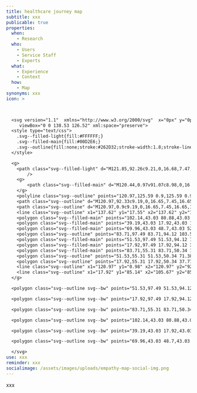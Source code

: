 ```yaml
---
title: healthcare journey map
subtitle: xxx
publicable: true
properties:
  when:
    - Research
  who:
    - Users
    - Service Staff
    - Experts
  what:
    - Experience
    - Context
  how:
    - Map
synonyms: xxx
icon: >
  


  <svg version="1.1"  xmlns="http://www.w3.org/2000/svg"  x="0px" y="0px"
  	 viewBox="0 0 138.53 126.52" xml:space="preserve">
  <style type="text/css">
  	.svg--filled-light{fill:#FFFFFF;}
  	.svg--filled-main{fill:#00D2E6;}
  	.svg--outline{fill:none;stroke:#262D32;stroke-width:1.8;stroke-linecap:round;stroke-linejoin:round;stroke-miterlimit:10;}
  </style>

  <g>
  	<path class="svg--filled-light" d="M121.85,92.26c9.21,0,16.68,7.47,16.68,16.68s-7.47,16.68-16.68,16.68v-0.04h-16.46H87.81H1.53V17.32h127.81"
  		/>
  	<g>
  		<path class="svg--filled-main" d="M120.44,0.97v91.07c8.98,0,16.55,7.93,16.55,16.9l-0.3-91.79c0-8.98-7.28-16.25-16.25-16.25"/>
  	</g>
  	<polyline class="svg--outline" points="120.97,125.59 0.9,125.59 0.9,17.55 120.37,17.55 	"/>
  	<path class="svg--outline" d="M120.97,92.33c9.19,0,16.65,7.45,16.65,16.65s-7.45,16.65-16.65,16.65"/>
  	<path class="svg--outline" d="M120.97,0.9c9.19,0,16.65,7.45,16.65,16.65"/>
  	<line class="svg--outline" x1="137.62" y1="17.55" x2="137.62" y2="108.98"/>
  	<polygon class="svg--filled-main" points="102.14,43.03 80.88,43.03 85.13,37.28 80.88,31.28 102.14,31.28 106.4,37.28 	"/>
  	<polygon class="svg--filled-main" points="39.19,43.03 17.92,43.03 17.92,31.28 39.19,31.28 43.44,37.28 	"/>
  	<polygon class="svg--filled-main" points="69.96,43.03 48.7,43.03 52.95,37.28 48.7,31.28 69.96,31.28 74.22,37.28 	"/>
  	<polygon class="svg--outline" points="83.71,97.49 83.71,94.12 103.56,94.12 103.56,111.62 83.71,111.62 83.71,107.87 	"/>
  	<polygon class="svg--filled-main" points="51.53,97.49 51.53,94.12 71.38,94.12 71.38,111.62 51.53,111.62 51.53,107.87 	"/>
  	<polygon class="svg--filled-main" points="17.92,97.49 17.92,94.12 37.77,94.12 37.77,111.62 17.92,111.62 17.92,107.87 	"/>
  	<polygon class="svg--filled-main" points="83.71,55.31 83.71,50.34 103.56,50.34 103.56,76.12 83.71,76.12 83.71,70.59 	"/>
  	<polygon class="svg--outline" points="51.53,55.31 51.53,50.34 71.38,50.34 71.38,76.12 51.53,76.12 51.53,70.59 	"/>
  	<polygon class="svg--outline" points="17.92,55.31 17.92,50.34 37.77,50.34 37.77,76.12 17.92,76.12 17.92,70.59 	"/>
  	<line class="svg--outline" x1="120.97" y1="0.98" x2="120.97" y2="92.33"/>
  	<line class="svg--outline" x1="17.92" y1="85.14" x2="105.67" y2="85.14"/>
  </g>

  <polygon class="svg--outline svg--bw" points="51.53,97.49 51.53,94.12 71.38,94.12 71.38,111.62 51.53,111.62 51.53,107.87 "/>

  <polygon class="svg--outline svg--bw" points="17.92,97.49 17.92,94.12 37.77,94.12 37.77,111.62 17.92,111.62 17.92,107.87 "/>

  <polygon class="svg--outline svg--bw" points="83.71,55.31 83.71,50.34 103.56,50.34 103.56,76.12 83.71,76.12 83.71,70.59 "/>

  <polygon class="svg--outline svg--bw" points="102.14,43.03 80.88,43.03 85.13,37.28 80.88,31.28 102.14,31.28 106.4,37.28 "/>

  <polygon class="svg--outline svg--bw" points="39.19,43.03 17.92,43.03 17.92,31.28 39.19,31.28 43.44,37.28 "/>

  <polygon class="svg--outline svg--bw" points="69.96,43.03 48.7,43.03 52.95,37.28 48.7,31.28 69.96,31.28 74.22,37.28 "/>

  </svg>
use: xxx
reminder: xxx
socialimage: /assets/images/uploads/empathy-map-social-img.png
---
```

xxx
